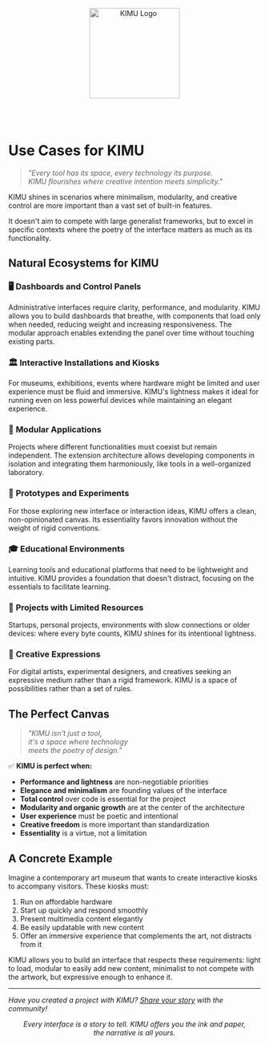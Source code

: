 <p align="center">
  <img src="/images/logo_kimu.png" alt="KIMU Logo" width="180" />
</p>
<br>
<br>

# Use Cases for KIMU

> _"Every tool has its space, every technology its purpose.  
> KIMU flourishes where creative intention meets simplicity."_

KIMU shines in scenarios where minimalism, modularity, and creative control are more important than a vast set of built-in features.

It doesn't aim to compete with large generalist frameworks, but to excel in specific contexts where the poetry of the interface matters as much as its functionality.

## Natural Ecosystems for KIMU

### 🖥️ **Dashboards and Control Panels**
Administrative interfaces require clarity, performance, and modularity. KIMU allows you to build dashboards that breathe, with components that load only when needed, reducing weight and increasing responsiveness. The modular approach enables extending the panel over time without touching existing parts.

### 🏛️ **Interactive Installations and Kiosks**
For museums, exhibitions, events where hardware might be limited and user experience must be fluid and immersive. KIMU's lightness makes it ideal for running even on less powerful devices while maintaining an elegant experience.

### 🧩 **Modular Applications**
Projects where different functionalities must coexist but remain independent. The extension architecture allows developing components in isolation and integrating them harmoniously, like tools in a well-organized laboratory.

### 🔬 **Prototypes and Experiments**
For those exploring new interface or interaction ideas, KIMU offers a clean, non-opinionated canvas. Its essentiality favors innovation without the weight of rigid conventions.

### 🎓 **Educational Environments**
Learning tools and educational platforms that need to be lightweight and intuitive. KIMU provides a foundation that doesn't distract, focusing on the essentials to facilitate learning.

### 🌱 **Projects with Limited Resources**
Startups, personal projects, environments with slow connections or older devices: where every byte counts, KIMU shines for its intentional lightness.

### 🎨 **Creative Expressions**
For digital artists, experimental designers, and creatives seeking an expressive medium rather than a rigid framework. KIMU is a space of possibilities rather than a set of rules.

## The Perfect Canvas

> _"KIMU isn't just a tool,_  
> _it's a space where technology_  
> _meets the poetry of design."_

✅ **KIMU is perfect when:**
- **Performance and lightness** are non-negotiable priorities
- **Elegance and minimalism** are founding values of the interface
- **Total control** over code is essential for the project
- **Modularity and organic growth** are at the center of the architecture
- **User experience** must be poetic and intentional
- **Creative freedom** is more important than standardization
- **Essentiality** is a virtue, not a limitation

## A Concrete Example

Imagine a contemporary art museum that wants to create interactive kiosks to accompany visitors. These kiosks must:
1. Run on affordable hardware
2. Start up quickly and respond smoothly
3. Present multimedia content elegantly
4. Be easily updatable with new content
5. Offer an immersive experience that complements the art, not distracts from it

KIMU allows you to build an interface that respects these requirements: light to load, modular to easily add new content, minimalist to not compete with the artwork, but expressive enough to enhance it.

---

*Have you created a project with KIMU? [Share your story](https://github.com/UnicoVerso/kimu/discussions) with the community!*

<p align="center">
<i>Every interface is a story to tell. KIMU offers you the ink and paper,<br> the narrative is all yours.</i>
</p>
